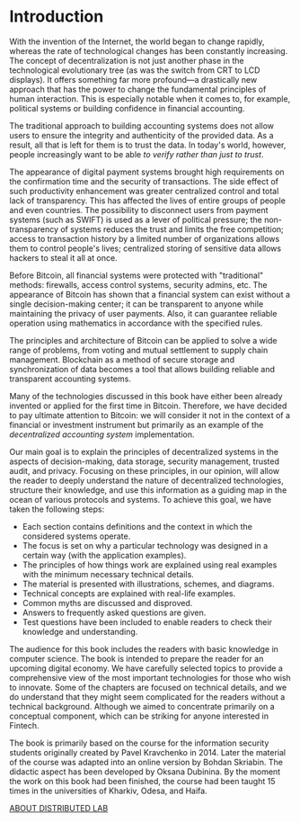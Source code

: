 # Introduction

With the invention of the Internet, the world began to change rapidly, whereas the rate of technological changes has 
been constantly increasing. The concept of decentralization is not just another phase in the technological evolutionary 
tree (as was the switch from CRT to LCD displays). It offers something far more profound—a drastically new approach that 
has the power to change the fundamental principles of human interaction. This is especially notable when it comes to, 
for example, political systems or building confidence in financial accounting.

The traditional approach to building accounting systems does not allow users to ensure the integrity and authenticity of
the provided data. As a result, all that is left for them is to trust the data. In today's world, however, people 
increasingly want to be able *to verify rather than just to trust*.

The appearance of digital payment systems brought high requirements on the confirmation time and the security of 
transactions. The side effect of such productivity enhancement was greater centralized control and total lack of 
transparency. This has affected the lives of entire groups of people and even countries. The possibility to disconnect 
users from payment systems (such as SWIFT) is used as a lever of political pressure; the non-transparency of systems 
reduces the trust and limits the free competition; access to transaction history by a limited number of organizations 
allows them to control people's lives; centralized storing of sensitive data allows hackers to steal it all at once.

Before Bitcoin, all financial systems were protected with "traditional" methods: firewalls, access control systems, 
security admins, etc. The appearance of Bitcoin has shown that a financial system can exist without a single 
decision-making center; it can be transparent to anyone while maintaining the privacy of user payments. Also, it can 
guarantee reliable operation using mathematics in accordance with the specified rules.

The principles and architecture of Bitcoin can be applied to solve a wide range of problems, from voting and mutual 
settlement to supply chain management. Blockchain as a method of secure storage and synchronization of data becomes a 
tool that allows building reliable and transparent accounting systems.

Many of the technologies discussed in this book have either been already invented or applied for the first time in 
Bitcoin. Therefore, we have decided to pay ultimate attention to Bitcoin: we will consider it not in the context of a 
financial or investment instrument but primarily as an example of the *decentralized accounting system* implementation.

Our main goal is to explain the principles of decentralized systems in the aspects of decision-making, data storage, 
security management, trusted audit, and privacy. Focusing on these principles, in our opinion, will allow the reader 
to deeply understand the nature of decentralized technologies, structure their knowledge, and use this information as a 
guiding map in the ocean of various protocols and systems. To achieve this goal, we have taken the following steps:
* Each section contains definitions and the context in which the considered systems operate. 
* The focus is set on why a particular technology was designed in a certain way (with the application examples). 
* The principles of how things work are explained using real examples with the minimum necessary technical details. 
* The material is presented with illustrations, schemes, and diagrams. 
* Technical concepts are explained with real-life examples. 
* Common myths are discussed and disproved. 
* Answers to frequently asked questions are given. 
* Test questions have been included to enable readers to check their knowledge and understanding.

The audience for this book includes the readers with basic knowledge in computer science. The book is intended to 
prepare the reader for an upcoming digital economy. We have carefully selected topics to provide a comprehensive view 
of the most important technologies for those who wish to innovate. Some of the chapters are focused on technical 
details, and we do understand that they might seem complicated for the readers without a technical background. Although 
we aimed to concentrate primarily on a conceptual component, which can be striking for anyone interested in Fintech.

The book is primarily based on the course for the information security students originally created by Pavel Kravchenko 
in 2014. Later the material of the course was adapted into an online version by Bohdan Skriabin. The didactic aspect 
has been developed by Oksana Dubinina. By the moment the work on this book had been finished, the course had been 
taught 15 times in the universities of Kharkiv, Odesa, and Haifa.

[ABOUT DISTRIBUTED LAB](https://github.com/distributed-lab/blockchain-and-decentralized-systems-book/-/blob/main/chapters/volume-1/02-about-distributed-lab.md)
